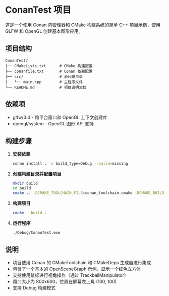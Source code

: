 # ConanTest 项目

这是一个使用 Conan 包管理器和 CMake 构建系统的简单 C++ 项目示例，使用 GLFW 和 OpenGL 创建基本图形应用。

## 项目结构

```
ConanTest/
├── CMakeLists.txt      # CMake 构建配置
├── conanfile.txt       # Conan 依赖配置
├── src/                # 源代码目录
│   └── main.cpp        # 主程序文件
└── README.md           # 项目说明文档
```

## 依赖项

- glfw/3.4 - 跨平台窗口和 OpenGL 上下文创建库
- opengl/system - OpenGL 图形 API 支持

## 构建步骤

1. **安装依赖**

   ```bash
   conan install . -s build_type=Debug --build=missing
   ```

2. **创建构建目录并配置项目**

   ```bash
   mkdir build
   cd build
   cmake .. -DCMAKE_TOOLCHAIN_FILE=conan_toolchain.cmake -DCMAKE_BUILD_TYPE=Debug
   ```

3. **构建项目**

   ```bash
   cmake --build .
   ```

4. **运行程序**

   ```bash
   ./Debug/ConanTest.exe
   ```

## 说明

- 项目使用 Conan 的 CMakeToolchain 和 CMakeDeps 生成器进行集成
- 包含了一个基本的 OpenSceneGraph 示例，显示一个红色立方体
- 支持使用鼠标进行视角操作（通过 TrackballManipulator）
- 窗口大小为 800x600，位置在屏幕左上角 (100, 100)
- 支持 Debug 构建模式